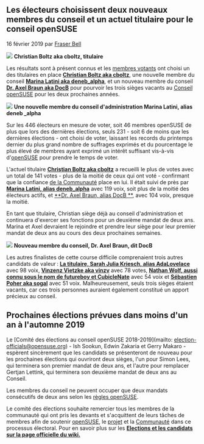 Les électeurs choisissent deux nouveaux membres du conseil et un actuel titulaire pour le conseil openSUSE
--------------------------------------------------

16 février 2019 par [Fraser Bell](https://news.opensuse.org/author/fraser_bell/)

![](https://news.opensuse.org/wp-content/uploads/2019/01/Christian_Boltz-300x282.jpeg)
**Christian Boltz aka cboltz, titulaire**

Les résultats sont à présent connus et les [membres votants](https://en.opensuse.org/openSUSE:Members) ont choisi un des titulaires en place **[Christian Boltz aka cboltz](https://news.opensuse.org/2019/01/21/2018-2019-opensuse-board-elections-meet-incumbent-christian-boltz/)**, une nouvelle membre du conseil [**Marina Latini aka deneb_alpha**](https://news.opensuse.org/2019/01/26/2018-2019-opensuse-board-elections-meet-marina-latini/), et un nouveau membre du conseil [**Dr. Axel Braun aka DocB**](https://news.opensuse.org/2019/01/22/21530/) pour pourvoir les trois sièges vacants au [Conseil openSUSE](https://en.opensuse.org/openSUSE:Board) pour les deux prochaines années.

![](https://news.opensuse.org/wp-content/uploads/2019/01/LatiniM-279x300.png)
**Une nouvelle membre du conseil d'administration Marina Latini, alias deneb _alpha**

Sur les 446 électeurs en mesure de voter, soit 46 membres openSUSE de plus que lors des dernières élections, seuls 231 - soit 6 de moins que les dernières élections - ont choisi de voter, laissant les records du printemps dernier du plus grand nombre de suffrages exprimés et du pourcentage le plus élevé de membres ayant exprimé un intérêt suffisant vis-à-vis d'[openSUSE](https://www.opensuse.org/) pour prendre le temps de voter.

L'actuel titulaire **[Christian Boltz aka cboltz](https://news.opensuse.org/2019/01/21/2018-2019-opensuse-board-elections-meet-incumbent-christian-boltz/)** a recueilli le plus de votes avec un total de 141 votes - plus de la moitié de ceux qui ont voté - confirmant que la confiance [de la Communauté](https://en.opensuse.org/openSUSE:Members) place en lui. Il était suivi de près par [**Marina Latini, alias deneb_alpha**](https://news.opensuse.org/2019/01/26/2018-2019-opensuse-board-elections-meet-marina-latini/) avec 119 voix, soit plus de la moitié des électeurs actifs, et [**Dr. Axel Braun, alias DocB **](https://news.opensuse.org/2019/01/22/21530/), avec 104 voix, presque la moitié.

En tant que titulaire, Christian siège déjà au conseil d'administration et continuera d'exercer ses fonctions pour un deuxième mandat de deux ans. Marina et Axel devraient le rejoindre et prendre leur siège pour leur premier mandat de deux ans au cours des deux prochaines semaines.

![](https://news.opensuse.org/wp-content/uploads/2019/01/DocB.png)
**Nouveau membre du conseil, Dr. Axel Braun, dit DocB**

Les autres finalistes de cette course difficile comprenaient trois autres candidats de valeur : [**La titulaire, Sarah Julia Kriesch, alias AdaLovelace**](https://news.opensuse.org/2019/01/23/2018-2019-opensuse-board-elections-meet-incumbent-sarah-julia-kriesch/) avec 98 voix, [**Vinzenz Vietzke aka vinzv**](https://news.opensuse.org/2019/01/25/2018-2019-opensuse-board-elections-meet-vinzenz-vietzke/) avec 78 votes, [**Nathan Wolf, aussi connu sous le nom de futureboy et CubicleNate**](https://news.opensuse.org/2019/01/26/2018-2019-opensuse-board-elections-meet-nathan-wolf/) avec 54 voix et [**Sébastien Poher aka sogal**](https://news.opensuse.org/2019/01/24/2018-2019-opensuse-board-elections-meet-sebastien-poher/) avec 51 voix. Malheureusement, seuls trois sièges étaient vacants, car ces trois personnes auraient également constitué un apport précieux au conseil.

Prochaines élections prévues dans moins d'un an à l'automne 2019
--------------------------------------------------

Le [Comité des élections au conseil openSUSE 2018-2019](mailto: election-officials@opensuse.org) - Ish Sookun, Edwin Zakaria et Gerry Makaro - espèrent sincèrement que les candidats se présenteront de nouveau pour les prochaines élections qui ouvriront deux sièges, l'un pour Simon Lees, qui terminera son premier mandat de deux ans, et l'autre pour remplacer Gertjan Lettink, qui terminera son deuxième mandat de deux ans au Conseil.

Les membres du conseil ne peuvent occuper que deux mandats consécutifs de deux ans selon les [règles openSUSE](https://fr.opensuse.org/openSUSE:Board_election_rules).

Le comité des élections souhaite remercier tous les membres de la communauté qui ont pris les devants et s'acquittent de leurs tâches de membres afin de soutenir [openSUSE](https://www.opensuse.org/), le [projet](https://en.opensuse.org/Portal:Project) et la [Communauté](https://fr.opensuse.org/openSUSE:Members) dans ce processus électoral. Pour en savoir plus sur les [**Elections et les candidats sur la page officielle du wiki.**](https://en.opensuse.org/openSUSE:Board_election)
